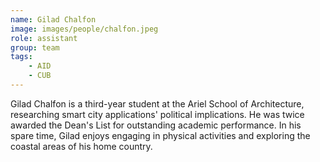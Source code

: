 ```yaml
---
name: Gilad Chalfon
image: images/people/chalfon.jpeg
role: assistant
group: team
tags:
    - AID
    - CUB
---
```


Gilad Chalfon is a third-year student at the Ariel School of Architecture, researching smart city applications' political implications. He was twice awarded the Dean's List for outstanding academic performance. In his spare time, Gilad enjoys engaging in physical activities and exploring the coastal areas of his home country.